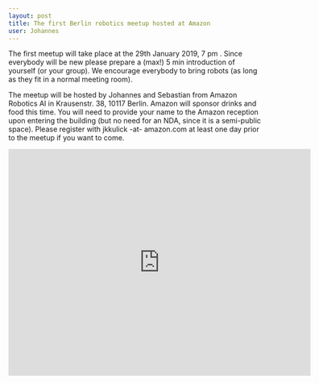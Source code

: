 ```yaml
---
layout: post
title: The first Berlin robotics meetup hosted at Amazon
user: Johannes
---
```


The first meetup will take place at the 29th January 2019, 7 pm . Since
everybody will be new please prepare a (max!) 5 min introduction of yourself (or
your group).  We encourage everybody to bring robots (as long as they fit in a
normal meeting room).

The meetup will be hosted by Johannes and Sebastian from Amazon Robotics AI in
Krausenstr. 38, 10117 Berlin. Amazon will sponsor drinks and food this time. You
will need to provide your name to the Amazon reception upon entering the
building (but no need for an NDA, since it is a semi-public space). Please
register with jkkulick -at- amazon.com at least one day prior to the meetup if
you want to come.

<iframe src="https://www.google.com/maps/embed?pb=!1m18!1m12!1m3!1d2428.3020908368144!2d13.39626261633805!3d52.50987184473152!2m3!1f0!2f0!3f0!3m2!1i1024!2i768!4f13.1!3m3!1m2!1s0x47a851d797fc5e51%3A0x1b242b3cd2f0de39!2sKrausenstra%C3%9Fe+38%2C+10117+Berlin!5e0!3m2!1sde!2sde!4v1547462119830" width="600" height="450" frameborder="0" style="border:0" allowfullscreen></iframe>

